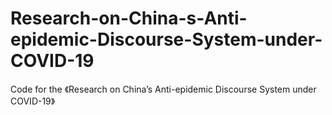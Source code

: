 # Research-on-China-s-Anti-epidemic-Discourse-System-under-COVID-19
Code for the 《Research on China’s Anti-epidemic Discourse System under COVID-19》
